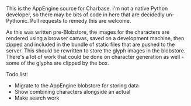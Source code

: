 This is the AppEngine source for Charbase. I'm not a native Python developer, so there may be bits of code in here that are decidedly un-Pythonic. Pull requests to remedy this 
are welcome.

As this was written pre-Blobstore, the images for the characters are rendered using a browser canvas, saved on a development machine, then zipped and included in the bundle of 
static files that are pushed to the server. This should be rewritten to store the glyph images in the blobstore. There's a lot of work that could be done on character generation 
as well - some of the glyphs are clipped by the box.


Todo list:

 * Migrate to the AppEngine blobstore for storing data
 * Show combining characters alongside an actual 
 * Make search work

